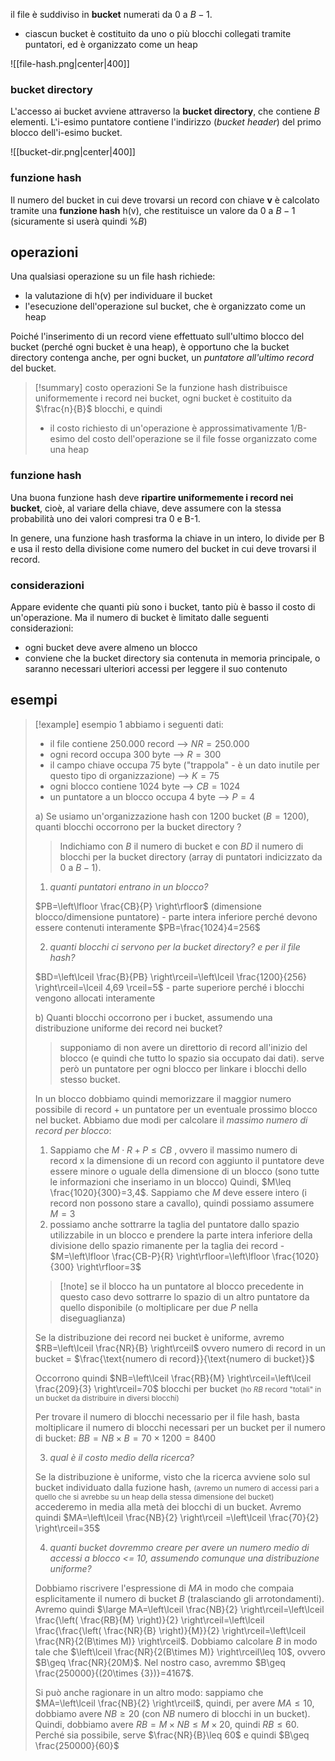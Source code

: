 il file è suddiviso in **bucket** numerati da 0 a $B-1$.
- ciascun bucket è costituito da uno o più blocchi collegati tramite puntatori, ed è organizzato come un heap

![[file-hash.png|center|400]]

### bucket directory
L'accesso ai bucket avviene attraverso la **bucket directory**, che contiene $B$ elementi.
L'i-esimo puntatore contiene l'indirizzo (*bucket header*) del primo blocco dell'i-esimo bucket.

![[bucket-dir.png|center|400]]

### funzione hash
Il numero del bucket in cui deve trovarsi un record con chiave **v** è calcolato tramite una **funzione hash** h(v), che restituisce un valore da 0 a $B-1$ (sicuramente si userà quindi $\%B$)
## operazioni
Una qualsiasi operazione su un file hash richiede:
- la valutazione di h(v) per individuare il bucket
- l'esecuzione dell'operazione sul bucket, che è organizzato come un heap

Poiché l'inserimento di un record viene effettuato sull'ultimo blocco del bucket (perché ogni bucket è una heap), è opportuno che la bucket directory contenga anche, per ogni bucket, un *puntatore all'ultimo record* del bucket.

>[!summary] costo operazioni
>Se la funzione hash distribuisce uniformemente i record nei bucket, ogni bucket è costituito da $\frac{n}{B}$ blocchi, e quindi
>- il costo richiesto di un'operazione è approssimativamente 1/B-esimo del costo dell'operazione se il file fosse organizzato come una heap

### funzione hash
Una buona funzione hash deve **ripartire uniformemente i record nei bucket**, cioè, al variare della chiave, deve assumere con la stessa probabilità uno dei valori compresi tra 0 e B-1.

In genere, una funzione hash trasforma la chiave in un intero, lo divide per B e usa il resto della divisione come numero del bucket in cui deve trovarsi il record.
### considerazioni
Appare evidente che quanti più sono i bucket, tanto più è basso il costo di un'operazione. Ma il numero di bucket è limitato dalle seguenti considerazioni:
- ogni bucket deve avere almeno un blocco
- conviene che la bucket directory sia contenuta in memoria principale, o saranno necessari ulteriori accessi per leggere il suo contenuto
## esempi
>[!example] esempio 1
>abbiamo i seguenti dati:
>- il file contiene 250.000 record --> $NR = 250.000$
>- ogni record occupa 300 byte --> $R=300$
>- il campo chiave occupa 75 byte ("trappola" - è un dato inutile per questo tipo di organizzazione) --> $K=75$
>- ogni blocco contiene 1024 byte --> $CB=1024$
>- un puntatore a un blocco occupa 4 byte --> $P=4$
>
>a) Se usiamo un'organizzazione hash con 1200 bucket ($B=1200$), quanti blocchi occorrono per la bucket directory ?
>
>>Indichiamo con $B$ il numero di bucket e con $BD$ il numero di blocchi per la bucket directory (array di puntatori indicizzato da $0$ a $B-1$).
>
>1) *quanti puntatori entrano in un blocco?*
>
>$PB=\left\lfloor  \frac{CB}{P}  \right\rfloor$ (dimensione blocco/dimensione puntatore) - parte intera inferiore perché devono essere contenuti interamente
>$PB=\frac{1024}4=256$
>
>2) *quanti blocchi ci servono per la bucket directory? e per il file hash?* 
>
>$BD=\left\lceil  \frac{B}{PB} \right\rceil=\left\lceil  \frac{1200}{256}  \right\rceil=\lceil 4,69 \rceil=5$ - parte superiore perché i blocchi vengono allocati interamente
>
>b) Quanti blocchi occorrono per i bucket, assumendo una distribuzione uniforme dei record nei bucket?
>
>> supponiamo di non avere un direttorio di record all'inizio del blocco (e quindi che tutto lo spazio sia occupato dai dati). serve però un puntatore per ogni blocco per linkare i blocchi dello stesso bucket.
>
>In un blocco dobbiamo quindi memorizzare il maggior numero possibile di record + un puntatore per un eventuale prossimo blocco nel bucket.
>Abbiamo due modi per calcolare il *massimo numero di record per blocco*:
>1) Sappiamo che $M\cdot R+P\leq CB$ , ovvero il massimo numero di record x la dimensione di un record con aggiunto il puntatore deve essere minore o uguale della dimensione di un blocco (sono tutte le informazioni che inseriamo in un blocco)
>   Quindi, $M\leq \frac{1020}{300}=3,4$. Sappiamo che $M$ deve essere intero (i record non possono stare a cavallo), quindi possiamo assumere $M=3$
>2) possiamo anche sottrarre la taglia del puntatore dallo spazio utilizzabile in un blocco e prendere la parte intera inferiore della divisione dello spazio rimanente per la taglia dei record - $M=\left\lfloor  \frac{CB-P}{R}  \right\rfloor=\left\lfloor  \frac{1020}{300}  \right\rfloor=3$
> 
>>[!note] se il blocco ha un puntatore al blocco precedente
>>in questo caso devo sottrarre lo spazio di un altro puntatore da quello disponibile (o moltiplicare per due $P$ nella diseguaglianza)
> 
> Se la distribuzione dei record nei bucket è uniforme, avremo $RB=\left\lceil  \frac{NR}{B}  \right\rceil$ ovvero numero di record in un bucket = $\frac{\text{numero di record}}{\text{numero di bucket}}$
> 
> Occorrono quindi $NB=\left\lceil  \frac{RB}{M}  \right\rceil=\left\lceil  \frac{209}{3}  \right\rceil=70$ blocchi per bucket  <small>(ho $RB$ record "totali" in un bucket da distribuire in diversi blocchi)</small>
> 
> Per trovare il numero di blocchi necessario per il file hash, basta moltiplicare il numero di blocchi necessari per un bucket per il numero di bucket: $BB=NB\times B=70\times 1200=8400$
>
>3) *qual è il costo medio della ricerca?*
> 
>Se la distribuzione è uniforme, visto che la ricerca avviene solo sul bucket individuato dalla fuzione hash, <small>(avremo un numero di accessi pari a quello che si avrebbe su un heap della stessa dimensione del bucket)</small> accederemo in media alla metà dei blocchi di un bucket. Avremo quindi $MA=\left\lceil  \frac{NB}{2}  \right\rceil =\left\lceil  \frac{70}{2}  \right\rceil=35$
>
>4) *quanti bucket dovremmo creare per avere un numero medio di accessi a blocco <= 10, assumendo comunque una distribuzione uniforme?*
> 
>Dobbiamo riscrivere l'espressione di $MA$ in modo che compaia esplicitamente il numero di bucket $B$ (tralasciando gli arrotondamenti).
>Avremo quindi $\large MA=\left\lceil  \frac{NB}{2}  \right\rceil=\left\lceil \frac{\left( \frac{RB}{M} \right)}{2} \right\rceil=\left\lceil  \frac{\frac{\left( \frac{NR}{B} \right)}{M}}{2}  \right\rceil=\left\lceil  \frac{NR}{2(B\times M)}  \right\rceil$.
>Dobbiamo calcolare $B$ in modo tale che $\left\lceil  \frac{NR}{2(B\times M)}  \right\rceil\leq 10$, ovvero $B\geq \frac{NR}{20M}$.
>Nel nostro caso, avremmo $B\geq \frac{250000}{(20\times {3})}=4167$.
>
>Si può anche ragionare in un altro modo:
>sappiamo che $MA=\left\lceil  \frac{NB}{2}  \right\rceil$, quindi, per avere $MA\leq 10$, dobbiamo avere $NB\geq 20$ (con $NB$ numero di blocchi in un bucket).
>Quindi, dobbiamo avere $RB=M\times NB\leq M\times 20$, quindi $RB\leq 60$.
>Perché sia possibile, serve $\frac{NR}{B}\leq 60$ e quindi $B\geq \frac{250000}{60}$